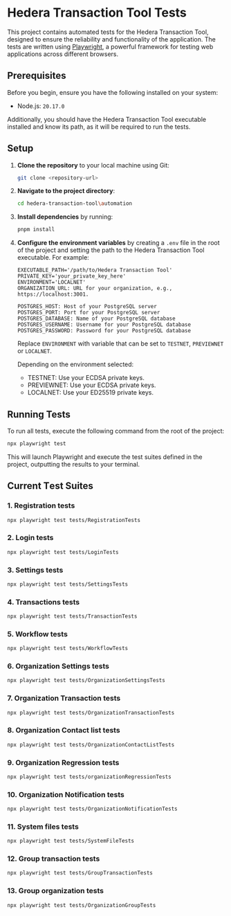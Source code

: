 # Hedera Transaction Tool Tests

This project contains automated tests for the Hedera Transaction Tool, designed to ensure the reliability and
functionality of the application. The tests are written using [Playwright](https://playwright.dev/), a powerful
framework for testing web applications across different browsers.

## Prerequisites

Before you begin, ensure you have the following installed on your system:

- Node.js: `20.17.0`

Additionally, you should have the Hedera Transaction Tool executable installed and know its path, as it will be required
to run the tests.

## Setup

1. **Clone the repository** to your local machine using Git:

   ```bash
   git clone <repository-url>
   ```

2. **Navigate to the project directory**:

   ```bash
   cd hedera-transaction-tool\automation
   ```

3. **Install dependencies** by running:

   ```bash
   pnpm install
   ```

4. **Configure the environment variables** by creating a `.env` file in the root of the project and setting the path to
   the Hedera Transaction Tool executable. For example:

   ```env
   EXECUTABLE_PATH='/path/to/Hedera Transaction Tool'
   PRIVATE_KEY='your_private_key_here'
   ENVIRONMENT='LOCALNET'
   ORGANIZATION_URL: URL for your organization, e.g., https://localhost:3001.

   POSTGRES_HOST: Host of your PostgreSQL server
   POSTGRES_PORT: Port for your PostgreSQL server
   POSTGRES_DATABASE: Name of your PostgreSQL database
   POSTGRES_USERNAME: Username for your PostgreSQL database
   POSTGRES_PASSWORD: Password for your PostgreSQL database
   ```

   Replace `ENVIRONMENT` with variable that can be set to `TESTNET`, `PREVIEWNET` or `LOCALNET`.

   Depending on the environment selected:

   - TESTNET: Use your ECDSA private keys.
   - PREVIEWNET: Use your ECDSA private keys.
   - LOCALNET: Use your ED25519 private keys.

## Running Tests

To run all tests, execute the following command from the root of the project:

```bash
npx playwright test
```

This will launch Playwright and execute the test suites defined in the project, outputting the results to your terminal.

## Current Тest Suites

### 1. Registration tests

```bash
npx playwright test tests/RegistrationTests
```

### 2. Login tests

```bash
npx playwright test tests/LoginTests
```

### 3. Settings tests

```bash
npx playwright test tests/SettingsTests
```

### 4. Transactions tests

```bash
npx playwright test tests/TransactionTests
```

### 5. Workflow tests

```bash
npx playwright test tests/WorkflowTests
```

### 6. Organization Settings tests

```bash
npx playwright test tests/OrganizationSettingsTests
```

### 7. Organization Transaction tests

```bash
npx playwright test tests/OrganizationTransactionTests
```

### 8. Organization Contact list tests

```bash
npx playwright test tests/OrganizationContactListTests
```

### 9. Organization Regression tests

```bash
npx playwright test tests/organizationRegressionTests
```

### 10. Organization Notification tests

```bash
npx playwright test tests/OrganizationNotificationTests
```

### 11. System files tests

```bash
npx playwright test tests/SystemFileTests
```

### 12. Group transaction tests

```bash
npx playwright test tests/GroupTransactionTests
```

### 13. Group organization tests

```bash
npx playwright test tests/OrganizationGroupTests
```
